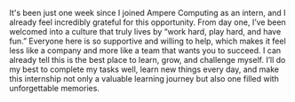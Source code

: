 It's been just one week since I joined Ampere Computing as an intern, and I already feel incredibly grateful for this opportunity. From day one, I’ve been welcomed into a culture that truly lives by “work hard, play hard, and have fun.” Everyone here is so supportive and willing to help, which makes it feel less like a company and more like a team that wants you to succeed. I can already tell this is the best place to learn, grow, and challenge myself. I’ll do my best to complete my tasks well, learn new things every day, and make this internship not only a valuable learning journey but also one filled with unforgettable memories.

